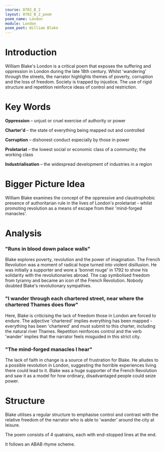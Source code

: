 ```yaml
---
course: 8702_B_2
layout: 8702_B_2_poem
poem_name: London
module: London
poem_poet: William Blake
---
```


# Introduction

William Blake's London is a critical poem that exposes the suffering and oppression in London during the late 18th century. Whilst 'wandering' through the streets, the narrator highlights themes of poverty, corruption and the loss of freedom. Society is trapped by injustice. The use of rigid structure and repetition reinforce ideas of control and restriction.

# Key Words

**Oppression** – unjust or cruel exercise of authority or power

**Charter'd** – the state of everything being mapped out and controlled

**Corruption** – dishonest conduct especially by those in power

**Proletariat** – the lowest social or economic class of a community; the working class

**Industrialisation** – the widespread development of industries in a region

# Bigger Picture Idea

William Blake examines the concept of the oppressive and claustrophobic presence of authoritarian rule in the lives of London's proletariat - whilst promoting revolution as a means of escape from their 'mind-forged manacles'.

# Analysis

### "Runs in blood down palace walls"

Blake explores poverty, revolution and the power of imagination. The French Revolution was a moment of radical hope turned into violent disillusion. He was initially a supporter and wore a 'bonnet rouge' in 1792 to show his solidarity with the revolutionaries abroad. The cap symbolised freedom from tyranny and became an icon of the French Revolution. Nobody doubted Blake's revolutionary sympathies.

### "I wander through each chartered street, near where the chartered Thames does flow"

Here, Blake is criticising the lack of freedom those in London are forced to endure. The adjective 'chartered' implies everything has been mapped - everything has been 'chartered' and must submit to this charter, including the natural river Thames. Repetition reinforces control and the verb 'wander' implies that the narrator feels misguided in this strict city.

### "The mind-forged manacles I hear"

The lack of faith in change is a source of frustration for Blake. He alludes to a possible revolution in London, suggesting the horrible experiences living there could lead to it. Blake was a huge supporter of the French Revolution and saw it as a model for how ordinary, disadvantaged people could seize power.

# Structure

Blake utilises a regular structure to emphasise control and contrast with
the relative freedom of the narrator who is able to 'wander' around the
city at leisure.

The poem consists of 4 quatrains, each with end-stopped lines at the end.

It follows an ABAB rhyme scheme.
